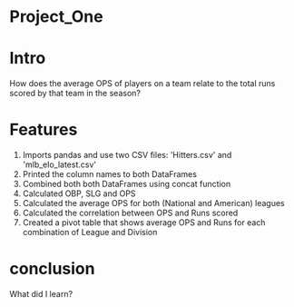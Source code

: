 # Project_One
# Intro
How does the average OPS of players on a team relate to the total runs scored by that team in the season?
# Features
1. Imports pandas and use two CSV files: 'Hitters.csv' and 'mlb_elo_latest.csv'
2. Printed the column names to both DataFrames  
3. Combined both both DataFrames using concat function
4. Calculated OBP, SLG and OPS
5. Calculated the average OPS for both (National and American) leagues
6. Calculated the correlation between OPS and Runs scored
7. Created a pivot table that shows average OPS and Runs for each combination of League and Division

# conclusion
What did I learn? 